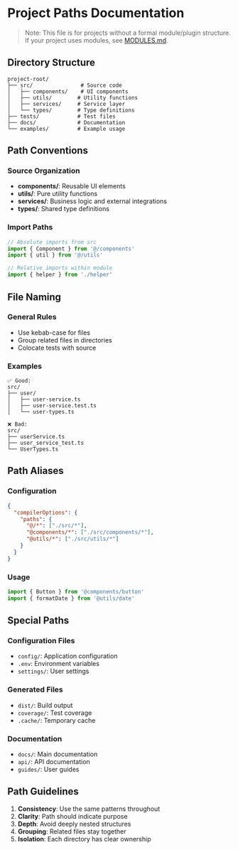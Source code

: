 # Project Paths Documentation

> Note: This file is for projects without a formal module/plugin structure. If your project uses modules, see [MODULES.md](./MODULES.md).

## Directory Structure

```
project-root/
├── src/               # Source code
│   ├── components/    # UI components
│   ├── utils/        # Utility functions
│   ├── services/     # Service layer
│   └── types/        # Type definitions
├── tests/            # Test files
├── docs/             # Documentation
└── examples/         # Example usage
```

## Path Conventions

### Source Organization
- **components/**: Reusable UI elements
- **utils/**: Pure utility functions
- **services/**: Business logic and external integrations
- **types/**: Shared type definitions

### Import Paths
```typescript
// Absolute imports from src
import { Component } from '@/components'
import { util } from '@/utils'

// Relative imports within module
import { helper } from './helper'
```

## File Naming

### General Rules
- Use kebab-case for files
- Group related files in directories
- Colocate tests with source

### Examples
```
✅ Good:
src/
├── user/
│   ├── user-service.ts
│   ├── user-service.test.ts
│   └── user-types.ts

❌ Bad:
src/
├── userService.ts
├── user_service_test.ts
└── UserTypes.ts
```

## Path Aliases

### Configuration
```json
{
  "compilerOptions": {
    "paths": {
      "@/*": ["./src/*"],
      "@components/*": ["./src/components/*"],
      "@utils/*": ["./src/utils/*"]
    }
  }
}
```

### Usage
```typescript
import { Button } from '@components/button'
import { formatDate } from '@utils/date'
```

## Special Paths

### Configuration Files
- `config/`: Application configuration
- `.env`: Environment variables
- `settings/`: User settings

### Generated Files
- `dist/`: Build output
- `coverage/`: Test coverage
- `.cache/`: Temporary cache

### Documentation
- `docs/`: Main documentation
- `api/`: API documentation
- `guides/`: User guides

## Path Guidelines

1. **Consistency**: Use the same patterns throughout
2. **Clarity**: Path should indicate purpose
3. **Depth**: Avoid deeply nested structures
4. **Grouping**: Related files stay together
5. **Isolation**: Each directory has clear ownership
